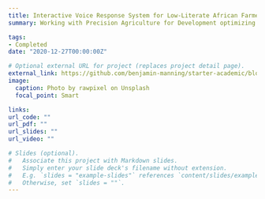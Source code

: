 ```yaml
---
title: Interactive Voice Response System for Low-Literate African Farmers
summary: Working with Precision Agriculture for Development optimizing interactive voice response systems to help low-literate Ethiopian farmers improve crop yields through operations analysis and machine learning

tags:
- Completed
date: "2020-12-27T00:00:00Z"

# Optional external URL for project (replaces project detail page).
external_link: https://github.com/benjamin-manning/starter-academic/blob/master/static/files/Interactive%20Voice%20Response%20Systems%20for%20Low-Literate%20Farmers.pdf
image:
  caption: Photo by rawpixel on Unsplash
  focal_point: Smart

links:
url_code: ""
url_pdf: ""
url_slides: ""
url_video: ""

# Slides (optional).
#   Associate this project with Markdown slides.
#   Simply enter your slide deck's filename without extension.
#   E.g. `slides = "example-slides"` references `content/slides/example-slides.md`.
#   Otherwise, set `slides = ""`.
---
```

